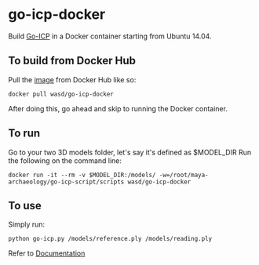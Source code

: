 # go-icp-docker
Build [Go-ICP](http://jlyang.org/go-icp/) in a Docker container starting from Ubuntu 14.04.

## To build from Docker Hub
Pull the [image](https://hub.docker.com/r/wasd/go-icp-docker/) from Docker Hub like so:
```
docker pull wasd/go-icp-docker
```
After doing this, go ahead and skip to running the Docker container.

## To run
Go to your two 3D models folder, let's say it's defined as $MODEL_DIR
Run the following on the command line:
```
docker run -it --rm -v $MODEL_DIR:/models/ -w=/root/maya-archaeology/go-icp-script/scripts wasd/go-icp-docker 
```

## To use
Simply run:
```
python go-icp.py /models/reference.ply /models/reading.ply
```
Refer to [Documentation](https://github.com/UCSD-E4E/maya-archaeology#go-icp-script)
